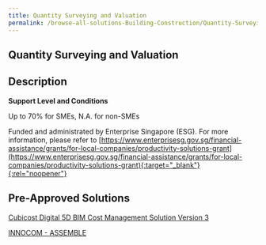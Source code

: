 ```yaml
---
title: Quantity Surveying and Valuation
permalink: /browse-all-solutions-Building-Construction/Quantity-Surveying-and-Valuation
---
```


## Quantity Surveying and Valuation
## Description

**Support Level and Conditions**

Up to 70% for SMEs, N.A. for non-SMEs

Funded and administrated by Enterprise Singapore (ESG). For more information, please refer to
[https://www.enterprisesg.gov.sg/financial-assistance/grants/for-local-companies/productivity-solutions-grant](https://www.enterprisesg.gov.sg/financial-assistance/grants/for-local-companies/productivity-solutions-grant){:target="_blank"}{:rel="noopener"}

## Pre-Approved Solutions

<a href='/productivity-solutions-grant/solutionrepo/solution436' target='_blank'>Cubicost Digital 5D BIM Cost Management Solution Version 3</a><br>

<a href='/productivity-solutions-grant/solutionrepo/solution2288' target='_blank'>INNOCOM - ASSEMBLE</a><br>

